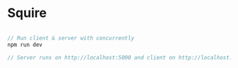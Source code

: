 # Squire

```javascript

// Run client & server with concurrently
npm run dev

// Server runs on http://localhost:5000 and client on http://localhost:3000
```
